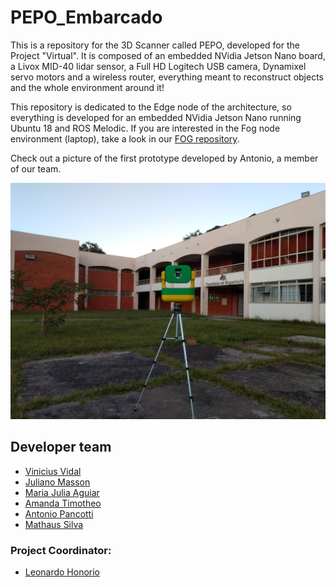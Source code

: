 # PEPO_Embarcado
This is a repository for the 3D Scanner called PEPO, developed for the Project "Virtual". It is composed of an embedded NVidia Jetson Nano board, a Livox MID-40 lidar sensor, a Full HD Logitech USB camera, Dynamixel servo motors and a wireless router, everything meant to reconstruct objects and the whole environment around it!

This repository is dedicated to the Edge node of the architecture, so everything is developed for an embedded NVidia Jetson Nano running Ubuntu 18 and ROS Melodic. If you are interested in the Fog node environment (laptop), take a look in our [FOG repository](https://github.com/viniciusvidal2/PEPO).

Check out a picture of the first prototype developed by Antonio, a member of our team.

![robot](https://github.com/viniciusvidal2/PEPO_Embarcado/blob/master/images/IMG_20200429_173151016.jpg)

## Developer team
  * [Vinicius Vidal](https://www.linkedin.com/in/vinicius-vidal-2a6834b1/)
  * [Juliano Masson](https://www.linkedin.com/in/juliano-emir-nunes-masson-9bb99415b/)
  * [Maria Julia Aguiar](https://www.linkedin.com/in/mariajuliarosaaguiar/)
  * [Amanda Timotheo](https://www.linkedin.com/in/amanda-timotheo-1a68b9146/)
  * [Antonio Pancotti](https://www.linkedin.com/in/vinicius-vidal-2a6834b1/)
  * [Mathaus Silva](https://www.linkedin.com/in/mathaus-ferreira-779674a1/)
  ### Project Coordinator:
  * [Leonardo Honorio](https://www.linkedin.com/in/leonardo-hon%C3%B3rio-205991ba/)
  

